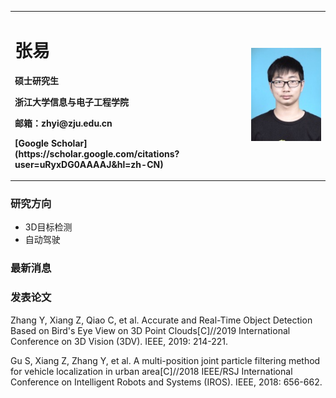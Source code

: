 <table border="0">
  <tr>
    <td width="75%">
      <h1>张易</h1>
      <p><b>硕士研究生</b></p>
      <p><b>浙江大学信息与电子工程学院</b></p>
      <p><b>邮箱：zhyi@zju.edu.cn</b></p>
      <p><b>[Google Scholar](https://scholar.google.com/citations?user=uRyxDG0AAAAJ&hl=zh-CN)</b></p>
    </td>
    <td width="25%">
      <img src="/xjpic.jpg" width="100%"> 
    </td>
  </tr>
</table>

### 研究方向
- 3D目标检测
- 自动驾驶

### 最新消息


### 发表论文
Zhang Y, Xiang Z, Qiao C, et al. Accurate and Real-Time Object Detection Based on Bird's Eye View on 3D Point Clouds[C]//2019 International Conference on 3D Vision (3DV). IEEE, 2019: 214-221.

Gu S, Xiang Z, Zhang Y, et al. A multi-position joint particle filtering method for vehicle localization in urban area[C]//2018 IEEE/RSJ International Conference on Intelligent Robots and Systems (IROS). IEEE, 2018: 656-662.
